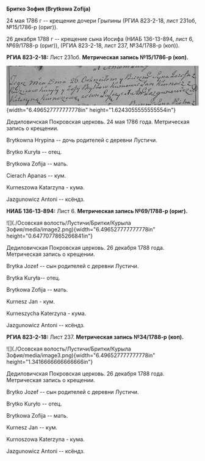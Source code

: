 **Бритко Зофия (Brytkowa Zofija)**

24 мая 1786 г -- крещение дочери Грыпины (РГИА 823-2-18, лист 231об,
№15/1786-р (ориг)).

26 декабря 1788 г -- крещение сына Иосифа (НИАБ 136-13-894, лист 6,
№69/1788-р (ориг)), (РГИА 823-2-18, лист 237, №34/1788-р (коп)).

**РГИА 823-2-18:** Лист 231об. **Метрическая запись №15/1786-р (коп).**

![](./media/00dc53def6392cccad0d26293b150f615d43803f.png){width="6.496527777777778in"
height="1.6243055555555554in"}

Дедиловичская Покровская церковь. 24 мая 1786 года. Метрическая запись о
крещении.

Brytkowna Hrypina -- дочь родителей с деревни Лустичи.

Brytko Kuryła -- отец.

Brytkowa Zofija -- мать.

Cierach Apanas -- кум.

Kurneszowa Katarzyna - кума.

Jazgunowicz Antoni -- ксёндз.

**НИАБ 136-13-894:** Лист 6. **Метрическая запись №69/1788-р (ориг).**

![](./Осовская волость/Лустичи/Бритки/Курыла Зофия/media/image2.png){width="6.496527777777778in"
height="0.6477077865266841in"}

Дедиловичская Покровская церковь. 26 декабря 1788 года. Метрическая
запись о крещении.

Brytka Jozef -- сын родителей с деревни Лустичи.

Brytka Kuryła-- отец.

Brytkowa Zofija -- мать.

Kurnesz Jan - кум.

Kurneszycha Katerzyna - кума.

Jazgunowicz Antoni -- ксёндз.

**РГИА 823-2-18:** Лист 237. **Метрическая запись №34/1788-р (коп).**

![](./Осовская волость/Лустичи/Бритки/Курыла Зофия/media/image3.png){width="6.496527777777778in"
height="1.3416666666666666in"}

Дедиловичская Покровская церковь. 26 декабря 1788 года. Метрическая
запись о крещении.

Brytko Jozef -- сын родителей с деревни Лустичи.

Brytko Kuryło -- отец.

Brytkowa Zofija -- мать.

Kurnesz Jan -- кум.

Kurnoszowa Katerzyna - кума.

Jazgunowicz Antoni -- ксёндз.
